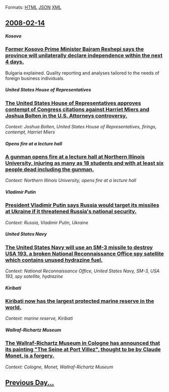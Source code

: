 
Formats: [HTML](2008/02/14/index.html)  [JSON](2008/02/14/index.json)  [XML](2008/02/14/index.xml)  

## [2008-02-14](/news/2008/02/14/index.md)

##### Kosovo
### [ Former Kosovo Prime Minister Bajram Rexhepi says the province will unilaterally declare independence within the next 4 days. ](/news/2008/02/14/former-kosovo-prime-minister-bajram-rexhepi-says-the-province-will-unilaterally-declare-independence-within-the-next-4-days.md)
Bulgaria explained. Quality reporting and analyses tailored to the needs of foreign business individuals.

##### United States House of Representatives
### [ The United States House of Representatives approves contempt of Congress citations against Harriet Miers and Joshua Bolten in the U.S. Attorneys controversy. ](/news/2008/02/14/the-united-states-house-of-representatives-approves-contempt-of-congress-citations-against-harriet-miers-and-joshua-bolten-in-the-u-s-atto.md)
_Context: Joshua Bolten, United States House of Representatives, firings, contempt, Harriet Miers_

##### Opens fire at a lecture hall
### [ A gunman opens fire at a lecture hall at Northern Illinois University, injuring as many as 18 students and with at least six people dead including the gunman. ](/news/2008/02/14/a-gunman-opens-fire-at-a-lecture-hall-at-northern-illinois-university-injuring-as-many-as-18-students-and-with-at-least-six-people-dead-in.md)
_Context: Northern Illinois University, opens fire at a lecture hall_

##### Vladimir Putin
### [ President Vladimir Putin says Russia would target its missiles at Ukraine if it threatened Russia's national security. ](/news/2008/02/14/president-vladimir-putin-says-russia-would-target-its-missiles-at-ukraine-if-it-threatened-russia-s-national-security.md)
_Context: Russia, Vladimir Putin, Ukraine_

##### United States Navy
### [ The United States Navy will use an SM-3 missile to destroy USA 193, a broken National Reconnaissance Office spy satellite which contains unused hydrazine fuel. ](/news/2008/02/14/the-united-states-navy-will-use-an-sm-3-missile-to-destroy-usa-193-a-broken-national-reconnaissance-office-spy-satellite-which-contains-un.md)
_Context: National Reconnaissance Office, United States Navy, SM-3, USA 193, spy satellite, hydrazine_

##### Kiribati
### [ Kiribati now has the largest protected marine reserve in the world. ](/news/2008/02/14/kiribati-now-has-the-largest-protected-marine-reserve-in-the-world.md)
_Context: marine reserve, Kiribati_

##### Wallraf-Richartz Museum
### [ The Wallraf-Richartz Museum in Cologne has announced that its painting "The Seine at Port Villez", thought to be by Claude Monet, is a forgery. ](/news/2008/02/14/the-wallraf-richartz-museum-in-cologne-has-announced-that-its-painting-the-seine-at-port-villez-thought-to-be-by-claude-monet-is-a-forg.md)
_Context: Cologne, Monet, Wallraf-Richartz Museum_

## [Previous Day...](/news/2008/02/13/index.md)

